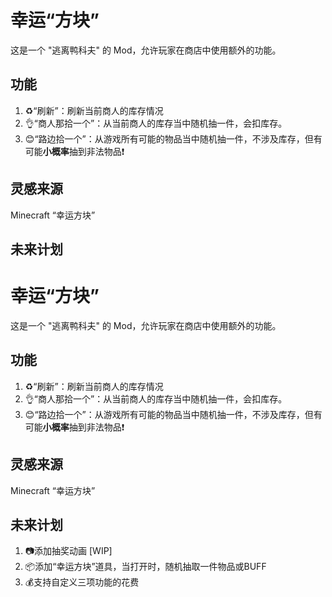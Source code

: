 # 幸运“方块”

这是一个 "逃离鸭科夫" 的 Mod，允许玩家在商店中使用额外的功能。

## 功能

1. ♻️“刷新”：刷新当前商人的库存情况
2. 👌“商人那拾一个”：从当前商人的库存当中随机抽一件，会扣库存。
3. 😊“路边拾一个”：从游戏所有可能的物品当中随机抽一件，不涉及库存，但有可能**小概率**抽到非法物品❗

## 灵感来源

Minecraft “幸运方块”

## 未来计划

# 幸运“方块”

这是一个 "逃离鸭科夫" 的 Mod，允许玩家在商店中使用额外的功能。

## 功能

1. ♻️“刷新”：刷新当前商人的库存情况
2. 👌“商人那拾一个”：从当前商人的库存当中随机抽一件，会扣库存。
3. 😊“路边拾一个”：从游戏所有可能的物品当中随机抽一件，不涉及库存，但有可能**小概率**抽到非法物品❗

## 灵感来源

Minecraft “幸运方块”

## 未来计划

1. 📷添加抽奖动画 [WIP]
2. 📦添加“幸运方块”道具，当打开时，随机抽取一件物品或BUFF
3. 💰支持自定义三项功能的花费